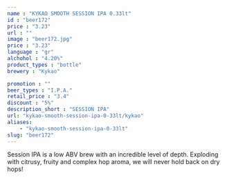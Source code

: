 ```yaml
---
name : "ΚΥΚΑΩ SMOOTH SESSION IPA 0.33lt"
id : "beer172"
price : "3.23"
url : ""
image : "beer172.jpg"
price : "3.23"
language : "gr"
alchohol : "4.20%"
product_types : "bottle"
brewery : "Kykao"

promotion : ""
beer_types : "I.P.A."
retail_price : "3.4"
discount : "5%"
description_short : "SESSION IPA"
url: "kykao-smooth-session-ipa-0-33lt/kykao"
aliases: 
    - "kykao-smooth-session-ipa-0-33lt"
slug: "beer172"
---
```


Session IPA is a low ABV brew with an incredible level
of depth. Exploding with citrusy, fruity and complex hop aroma, we will never hold back on dry hops!